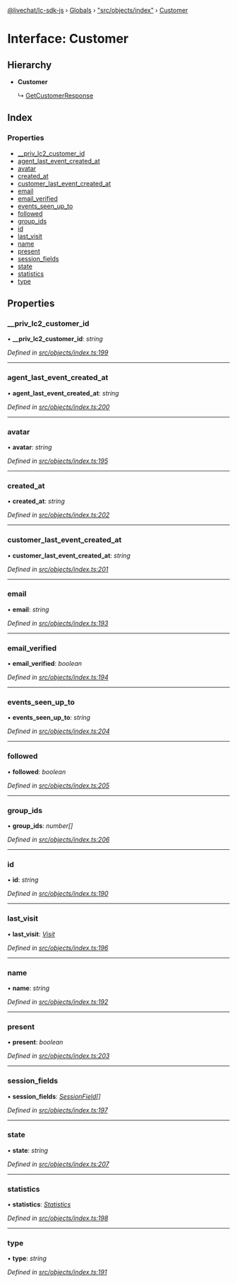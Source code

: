 [@livechat/lc-sdk-js](../README.md) › [Globals](../globals.md) › ["src/objects/index"](../modules/_src_objects_index_.md) › [Customer](_src_objects_index_.customer.md)

# Interface: Customer

## Hierarchy

* **Customer**

  ↳ [GetCustomerResponse](_src_agent_structures_.getcustomerresponse.md)

## Index

### Properties

* [__priv_lc2_customer_id](_src_objects_index_.customer.md#__priv_lc2_customer_id)
* [agent_last_event_created_at](_src_objects_index_.customer.md#agent_last_event_created_at)
* [avatar](_src_objects_index_.customer.md#avatar)
* [created_at](_src_objects_index_.customer.md#created_at)
* [customer_last_event_created_at](_src_objects_index_.customer.md#customer_last_event_created_at)
* [email](_src_objects_index_.customer.md#email)
* [email_verified](_src_objects_index_.customer.md#email_verified)
* [events_seen_up_to](_src_objects_index_.customer.md#events_seen_up_to)
* [followed](_src_objects_index_.customer.md#followed)
* [group_ids](_src_objects_index_.customer.md#group_ids)
* [id](_src_objects_index_.customer.md#id)
* [last_visit](_src_objects_index_.customer.md#last_visit)
* [name](_src_objects_index_.customer.md#name)
* [present](_src_objects_index_.customer.md#present)
* [session_fields](_src_objects_index_.customer.md#session_fields)
* [state](_src_objects_index_.customer.md#state)
* [statistics](_src_objects_index_.customer.md#statistics)
* [type](_src_objects_index_.customer.md#type)

## Properties

###  __priv_lc2_customer_id

• **__priv_lc2_customer_id**: *string*

*Defined in [src/objects/index.ts:199](https://github.com/livechat/lc-sdk-js/blob/ac28f06/src/objects/index.ts#L199)*

___

###  agent_last_event_created_at

• **agent_last_event_created_at**: *string*

*Defined in [src/objects/index.ts:200](https://github.com/livechat/lc-sdk-js/blob/ac28f06/src/objects/index.ts#L200)*

___

###  avatar

• **avatar**: *string*

*Defined in [src/objects/index.ts:195](https://github.com/livechat/lc-sdk-js/blob/ac28f06/src/objects/index.ts#L195)*

___

###  created_at

• **created_at**: *string*

*Defined in [src/objects/index.ts:202](https://github.com/livechat/lc-sdk-js/blob/ac28f06/src/objects/index.ts#L202)*

___

###  customer_last_event_created_at

• **customer_last_event_created_at**: *string*

*Defined in [src/objects/index.ts:201](https://github.com/livechat/lc-sdk-js/blob/ac28f06/src/objects/index.ts#L201)*

___

###  email

• **email**: *string*

*Defined in [src/objects/index.ts:193](https://github.com/livechat/lc-sdk-js/blob/ac28f06/src/objects/index.ts#L193)*

___

###  email_verified

• **email_verified**: *boolean*

*Defined in [src/objects/index.ts:194](https://github.com/livechat/lc-sdk-js/blob/ac28f06/src/objects/index.ts#L194)*

___

###  events_seen_up_to

• **events_seen_up_to**: *string*

*Defined in [src/objects/index.ts:204](https://github.com/livechat/lc-sdk-js/blob/ac28f06/src/objects/index.ts#L204)*

___

###  followed

• **followed**: *boolean*

*Defined in [src/objects/index.ts:205](https://github.com/livechat/lc-sdk-js/blob/ac28f06/src/objects/index.ts#L205)*

___

###  group_ids

• **group_ids**: *number[]*

*Defined in [src/objects/index.ts:206](https://github.com/livechat/lc-sdk-js/blob/ac28f06/src/objects/index.ts#L206)*

___

###  id

• **id**: *string*

*Defined in [src/objects/index.ts:190](https://github.com/livechat/lc-sdk-js/blob/ac28f06/src/objects/index.ts#L190)*

___

###  last_visit

• **last_visit**: *[Visit](_src_objects_index_.visit.md)*

*Defined in [src/objects/index.ts:196](https://github.com/livechat/lc-sdk-js/blob/ac28f06/src/objects/index.ts#L196)*

___

###  name

• **name**: *string*

*Defined in [src/objects/index.ts:192](https://github.com/livechat/lc-sdk-js/blob/ac28f06/src/objects/index.ts#L192)*

___

###  present

• **present**: *boolean*

*Defined in [src/objects/index.ts:203](https://github.com/livechat/lc-sdk-js/blob/ac28f06/src/objects/index.ts#L203)*

___

###  session_fields

• **session_fields**: *[SessionField](_src_objects_index_.sessionfield.md)[]*

*Defined in [src/objects/index.ts:197](https://github.com/livechat/lc-sdk-js/blob/ac28f06/src/objects/index.ts#L197)*

___

###  state

• **state**: *string*

*Defined in [src/objects/index.ts:207](https://github.com/livechat/lc-sdk-js/blob/ac28f06/src/objects/index.ts#L207)*

___

###  statistics

• **statistics**: *[Statistics](_src_objects_index_.statistics.md)*

*Defined in [src/objects/index.ts:198](https://github.com/livechat/lc-sdk-js/blob/ac28f06/src/objects/index.ts#L198)*

___

###  type

• **type**: *string*

*Defined in [src/objects/index.ts:191](https://github.com/livechat/lc-sdk-js/blob/ac28f06/src/objects/index.ts#L191)*
